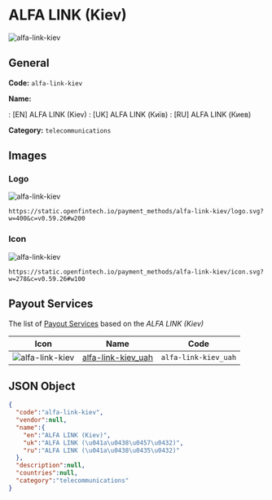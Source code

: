 
# ALFA LINK (Kiev) 
![alfa-link-kiev](https://static.openfintech.io/payment_methods/alfa-link-kiev/logo.svg?w=400&c=v0.59.26#w200)  

## General 
**Code:** `alfa-link-kiev` 
 
**Name:** 
 
:	[EN] ALFA LINK (Kiev) 
:	[UK] ALFA LINK (Київ) 
:	[RU] ALFA LINK (Киев) 
 
**Category:** `telecommunications` 
 

## Images 

### Logo 
![alfa-link-kiev](https://static.openfintech.io/payment_methods/alfa-link-kiev/logo.svg?w=400&c=v0.59.26#w200)  

```
https://static.openfintech.io/payment_methods/alfa-link-kiev/logo.svg?w=400&c=v0.59.26#w200
```  

### Icon 
![alfa-link-kiev](https://static.openfintech.io/payment_methods/alfa-link-kiev/icon.svg?w=278&c=v0.59.26#w100)  

```
https://static.openfintech.io/payment_methods/alfa-link-kiev/icon.svg?w=278&c=v0.59.26#w100
```  

## Payout Services 
 
The list of [Payout Services](/payout-services/) based on the _ALFA LINK (Kiev)_ 

|Icon|Name|Code| 
|:---:|:---:|:---:| 
|![alfa-link-kiev](https://static.openfintech.io/payout_methods/alfa-link-kiev/icon.svg?w=278&c=v0.59.26#w40) |[alfa-link-kiev_uah](/payout-services/alfa-link-kiev_uah/)|`alfa-link-kiev_uah`| 
 

## JSON Object 

```json
{
  "code":"alfa-link-kiev",
  "vendor":null,
  "name":{
    "en":"ALFA LINK (Kiev)",
    "uk":"ALFA LINK (\u041a\u0438\u0457\u0432)",
    "ru":"ALFA LINK (\u041a\u0438\u0435\u0432)"
  },
  "description":null,
  "countries":null,
  "category":"telecommunications"
}
```  
